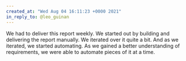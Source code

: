 ```yaml
---
created_at: "Wed Aug 04 16:11:23 +0000 2021"
in_reply_to: @leo_guinan
---
```


We had to deliver this report weekly. We started out by building and delivering the report manually. We iterated over it quite a bit. And as we iterated, we started automating. As we gained a better understanding of requirements, we were able to automate pieces of it at a time.